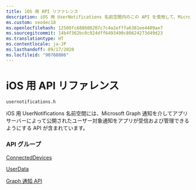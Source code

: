 ```yaml
---
title: iOS 用 API リファレンス
description: iOS 用 UserNotifications 名前空間内のこの API を使用して、Microsoft Graph 通知を介してアプリ サーバーによって公開されたユーザー通知を受信および管理します。
ms.custom: seodec18
ms.openlocfilehash: 12509fc688608207c7c4a2efffa6381ee4409ae7
ms.sourcegitcommit: 14b4f362bc0c924dff6493490c80624273d49d23
ms.translationtype: HT
ms.contentlocale: ja-JP
ms.lasthandoff: 09/17/2020
ms.locfileid: "90760886"
---
```

# <a name="api-reference-for-ios"></a>iOS 用 API リファレンス

```
usernotifications.h
```

iOS 用 UserNotifications 名前空間には、Microsoft Graph 通知を介してアプリ サーバーによって公開されたユーザー対象通知をアプリが受信および管理できるようにする API が含まれています。 

### <a name="api-groups"></a>API グループ
[ConnectedDevices](../../objectivec-api/connecteddevices/index.md)

[UserData](../../objectivec-api/userdata/index.md)

[Graph 通知 API](usernotifications/index.md)